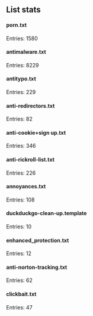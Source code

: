 ## List stats
#### porn.txt
Entries: 1580 <br> 
#### antimalware.txt
Entries: 8229 <br> 
#### antitypo.txt
Entries: 229 <br> 
#### anti-redirectors.txt
Entries: 82 <br> 
#### anti-cookie+sign up.txt
Entries: 346 <br> 
#### anti-rickroll-list.txt
Entries: 226 <br> 
#### annoyances.txt
Entries: 108 <br> 
#### duckduckgo-clean-up.template
Entries: 10 <br> 
#### enhanced_protection.txt
Entries: 12 <br> 
#### anti-norton-tracking.txt
Entries: 62 <br> 
#### clickbait.txt
Entries: 47 <br> 
